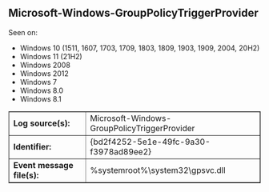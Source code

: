 ## Microsoft-Windows-GroupPolicyTriggerProvider

Seen on:
* Windows 10 (1511, 1607, 1703, 1709, 1803, 1809, 1903, 1909, 2004, 20H2)
* Windows 11 (21H2)
* Windows 2008
* Windows 2012
* Windows 7
* Windows 8.0
* Windows 8.1

<table border="1" class="docutils">
  <tbody>
    <tr>
      <td><b>Log source(s):</b></td>
      <td>Microsoft-Windows-GroupPolicyTriggerProvider</td>
    </tr>
    <tr>
      <td><b>Identifier:</b></td>
      <td>{bd2f4252-5e1e-49fc-9a30-f3978ad89ee2}</td>
    </tr>
    <tr>
      <td><b>Event message file(s):</b></td>
      <td>%systemroot%\system32\gpsvc.dll</td>
    </tr>
  </tbody>
</table>

&nbsp;

